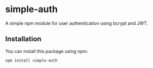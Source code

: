 # simple-auth

A simple npm module for user authentication using bcrypt and JWT.

## Installation

You can install this package using npm:

```bash
npm install simple-auth

